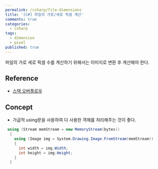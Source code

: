 ```yaml
---
permalink: /csharp/file-dimensions
title: '[C#] 파일의 가로/세로 픽셀 계산'
comments: true
categories:
  - csharp
tags:
  - dimension
  - pixel
published: true
---
```


파일의 가로 세로 픽셀 수를 계산하기 위해서는 이미지로 변환 후 계산해야 한다.


## Reference

- [스택 오버플로우](https://stackoverflow.com/questions/5190069/check-uploaded-images-dimensions) 


## Concept
- 가급적 using문을 사용하여 다 사용한 객체를 처리해주는 것이 좋다. 


```c#
 using (Stream memStream = new MemoryStream(bytes))
  {
    using (Image img = System.Drawing.Image.FromStream(memStream))
    {
      int width = img.Width;
      int height = img.Height;
    }
  }
```
